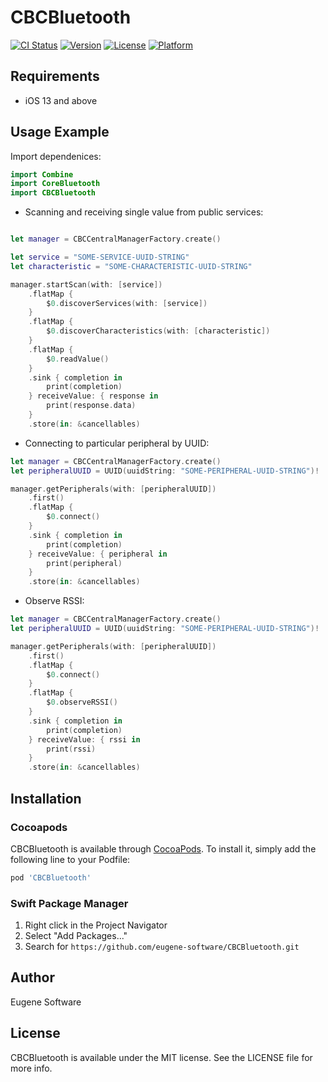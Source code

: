 # CBCBluetooth

[![CI Status](https://img.shields.io/travis/eugene-software/CBCBluetooth.svg?style=flat)](https://travis-ci.org/eugene-software/CBCBluetooth)
[![Version](https://img.shields.io/cocoapods/v/CBCBluetooth.svg?style=flat)](https://cocoapods.org/pods/CBCBluetooth)
[![License](https://img.shields.io/cocoapods/l/CBCBluetooth.svg?style=flat)](https://cocoapods.org/pods/CBCBluetooth)
[![Platform](https://img.shields.io/cocoapods/p/CBCBluetooth.svg?style=flat)](https://cocoapods.org/pods/CBCBluetooth)

## Requirements

- iOS 13 and above

## Usage Example

Import dependenices:

```swift
import Combine
import CoreBluetooth
import CBCBluetooth
```

- Scanning and receiving single value from public services:

```swift

let manager = CBCCentralManagerFactory.create()

let service = "SOME-SERVICE-UUID-STRING"
let characteristic = "SOME-CHARACTERISTIC-UUID-STRING"

manager.startScan(with: [service])
    .flatMap {
        $0.discoverServices(with: [service])
    }
    .flatMap {
        $0.discoverCharacteristics(with: [characteristic])
    }
    .flatMap {
        $0.readValue()
    }
    .sink { completion in
        print(completion)
    } receiveValue: { response in
        print(response.data)
    }
    .store(in: &cancellables)
```

- Connecting to particular peripheral by UUID:

```swift
let manager = CBCCentralManagerFactory.create()
let peripheralUUID = UUID(uuidString: "SOME-PERIPHERAL-UUID-STRING")!

manager.getPeripherals(with: [peripheralUUID])
    .first()
    .flatMap {
        $0.connect()
    }
    .sink { completion in
        print(completion)
    } receiveValue: { peripheral in
        print(peripheral)
    }
    .store(in: &cancellables)
```

- Observe RSSI:

```swift
let manager = CBCCentralManagerFactory.create()
let peripheralUUID = UUID(uuidString: "SOME-PERIPHERAL-UUID-STRING")!

manager.getPeripherals(with: [peripheralUUID])
    .first()
    .flatMap {
        $0.connect()
    }
    .flatMap {
        $0.observeRSSI()
    }
    .sink { completion in
        print(completion)
    } receiveValue: { rssi in
        print(rssi)
    }
    .store(in: &cancellables)
```

## Installation

### Cocoapods
CBCBluetooth is available through [CocoaPods](https://cocoapods.org). To install
it, simply add the following line to your Podfile:

```ruby
pod 'CBCBluetooth'
```

### Swift Package Manager
1. Right click in the Project Navigator
2. Select "Add Packages..."
3. Search for ```https://github.com/eugene-software/CBCBluetooth.git```

## Author

Eugene Software

## License

CBCBluetooth is available under the MIT license. See the LICENSE file for more info.
